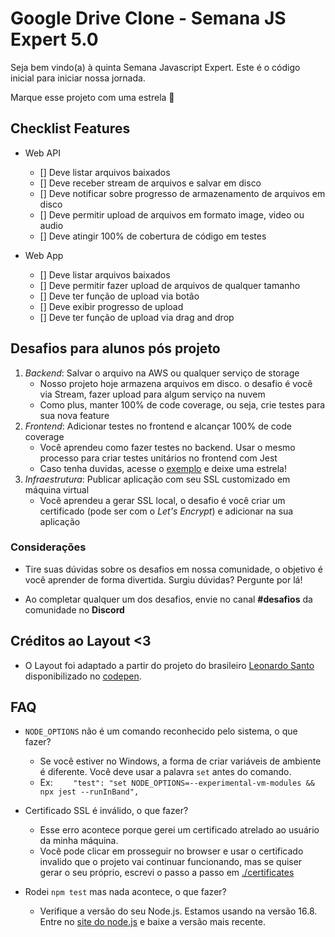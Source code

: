 # Google Drive Clone - Semana JS Expert 5.0

Seja bem vindo(a) à quinta Semana Javascript Expert. Este é o código inicial para iniciar nossa jornada.

Marque esse projeto com uma estrela 🌟


## Checklist Features

- Web API
    - [] Deve listar arquivos baixados
    - [] Deve receber stream de arquivos e salvar em disco 
    - [] Deve notificar sobre progresso de armazenamento de arquivos em disco 
    - [] Deve permitir upload de arquivos em formato image, video ou audio
    - [] Deve atingir 100% de cobertura de código em testes

- Web App 
    - [] Deve listar arquivos baixados
    - [] Deve permitir fazer upload de arquivos de qualquer tamanho
    - [] Deve ter função de upload via botão
    - [] Deve exibir progresso de upload 
    - [] Deve ter função de upload via drag and drop



## Desafios para alunos pós projeto

1. *Backend*: Salvar o arquivo na AWS ou qualquer serviço de storage
     - Nosso projeto hoje armazena arquivos em disco. o desafio é você via Stream, fazer upload para algum serviço na nuvem
     - Como plus, manter 100% de code coverage, ou seja, crie testes para sua nova feature
2. *Frontend*: Adicionar testes no frontend e alcançar 100% de code coverage
    - Você aprendeu como fazer testes no backend. Usar o mesmo processo para criar testes unitários no frontend com Jest 
    - Caso tenha duvidas, acesse o [exemplo](https://github.com/ErickWendel/tdd-frontend-example) e deixe uma estrela!
3. *Infraestrutura*: Publicar aplicação com seu SSL customizado em máquina virtual
    - Você aprendeu a gerar SSL local, o desafio é você criar um certificado (pode ser com o *Let's Encrypt*) e adicionar na sua aplicação

### Considerações
- Tire suas dúvidas sobre os desafios em nossa comunidade, o objetivo é você aprender de forma divertida. Surgiu dúvidas? Pergunte por lá!

- Ao completar qualquer um dos desafios, envie no canal **#desafios** da comunidade no **Discord**

## Créditos ao Layout <3

- O Layout foi adaptado a partir do projeto do brasileiro [Leonardo Santo](https://github.com/leoespsanto) disponibilizado no [codepen](https://codepen.io/leoespsanto/pen/KZMMKG). 

## FAQ 
- `NODE_OPTIONS` não é um comando reconhecido pelo sistema, o que fazer?
    - Se você estiver no Windows, a forma de criar variáveis de ambiente é diferente. Você deve usar a palavra `set` antes do comando. 
    - Ex: `    "test": "set NODE_OPTIONS=--experimental-vm-modules && npx jest --runInBand",`

- Certificado SSL é inválido, o que fazer?
    - Esse erro acontece porque gerei um certificado atrelado ao usuário da minha máquina.
    - Você pode clicar em prosseguir no browser e usar o certificado invalido que o projeto vai continuar funcionando, mas se quiser gerar o seu próprio, escrevi o passo a passo em [./certificates](./certificates)

- Rodei `npm test` mas nada acontece, o que fazer?
    - Verifique a versão do seu Node.js. Estamos usando na versão 16.8. Entre no [site do node.js](https://nodejs.org) e baixe a versão mais recente.